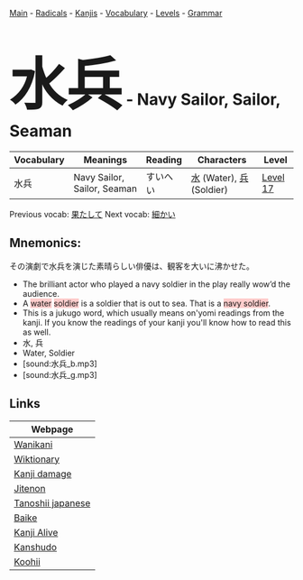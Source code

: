 <style> bigfont {font-size: 100px}</style>
[Main](../README.md) -
[Radicals](../radicals.md) -
[Kanjis](../kanjis.md) -
[Vocabulary](../vocabulary.md) -
[Levels](../levels.md) -
[Grammar](../grammar.md)
# <bigfont> 水兵</bigfont> - Navy Sailor, Sailor, Seaman 

| Vocabulary | Meanings | Reading | Characters | Level |
| --- | --- | --- | --- | --- |
| 水兵 | Navy Sailor, Sailor, Seaman | すいへい |  [水](../kanjis/水.md) (Water), [兵](../kanjis/兵.md) (Soldier) | [Level 17](../levels/wk_level17.md) |

Previous vocab: [果たして](果たして.md) Next vocab: [細かい](細かい.md) 

## Mnemonics:
その演劇で水兵を演じた素晴らしい俳優は、観客を大いに沸かせた。
* The brilliant actor who played a navy soldier in the play really wow’d the audience.
* A <span style="background-color:#ffcccb"> water</span> <span style="background-color:#ffcccb"> soldier</span> is a soldier that is out to sea. That is a <span style="background-color:#ffcccb"> navy soldier</span>.
* This is a jukugo word, which usually means on'yomi readings from the kanji. If you know the readings of your kanji you'll know how to read this as well.
* 水, 兵
* Water, Soldier
* [sound:水兵_b.mp3]
* [sound:水兵_g.mp3]


## Links 

| Webpage |
| --- |
| [Wanikani          ](https://www.wanikani.com/kanji/水兵) |
| [Wiktionary        ](https://en.wiktionary.org/wiki/水兵) |
| [Kanji damage      ](http://www.kanjidamage.com/kanji/search?utf8=✓&q=水兵) |
| [Jitenon           ](https://jitenon.com/kanji/水兵) |
| [Tanoshii japanese ](https://www.tanoshiijapanese.com/dictionary/kanji.cfm?k=水兵) |
| [Baike             ](https://baike.baidu.com/item/水兵) |
| [Kanji Alive       ](https://app.kanjialive.com/水兵) |
| [Kanshudo          ](https://www.kanshudo.com/searchmn?q=水兵) |
| [Koohii            ](https://kanji.koohii.com/study/kanji/水兵) |
